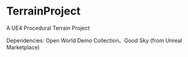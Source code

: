 # TerrainProject
A UE4 Procedural Terrain Project

Dependencies: Open World Demo Collection、Good Sky (from Unreal Marketplace)